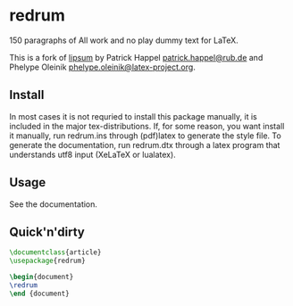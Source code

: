 # redrum

150 paragraphs of All work and no play dummy text for LaTeX.

This is a fork of [lipsum](https://github.com/PhelypeOleinik/lipsum) by
Patrick Happel <patrick.happel@rub.de> and Phelype Oleinik
<phelype.oleinik@latex-project.org>.

## Install

In most cases it is not requried to install this package manually, it is
included in the major tex-distributions. If, for some reason, you want install
it manually, run redrum.ins through (pdf)latex to generate the style file. To
generate the documentation, run redrum.dtx through a latex program that
understands utf8 input (XeLaTeX or lualatex).

## Usage

See the documentation.

## Quick'n'dirty

```latex
\documentclass{article}
\usepackage{redrum}

\begin{document}
\redrum
\end {document}
```
